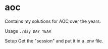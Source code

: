 # aoc

Contains my solutions for AOC over the years.

Usage
`./day DAY YEAR`

Setup
Get the "session" and put it in a .env file.